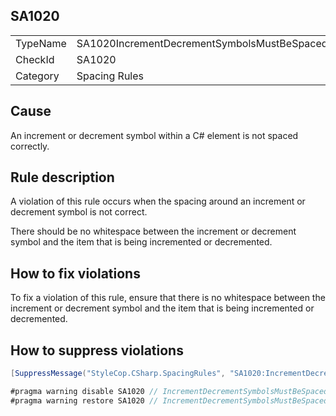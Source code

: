 ﻿## SA1020

<table>
<tr>
  <td>TypeName</td>
  <td>SA1020IncrementDecrementSymbolsMustBeSpacedCorrectly</td>
</tr>
<tr>
  <td>CheckId</td>
  <td>SA1020</td>
</tr>
<tr>
  <td>Category</td>
  <td>Spacing Rules</td>
</tr>
</table>

## Cause

An increment or decrement symbol within a C# element is not spaced correctly.

## Rule description

A violation of this rule occurs when the spacing around an increment or decrement symbol is not correct.

There should be no whitespace between the increment or decrement symbol and the item that is being incremented or decremented.

## How to fix violations

To fix a violation of this rule, ensure that there is no whitespace between the increment or decrement symbol and the item that is being incremented or decremented.

## How to suppress violations

```csharp
[SuppressMessage("StyleCop.CSharp.SpacingRules", "SA1020:IncrementDecrementSymbolsMustBeSpacedCorrectly", Justification = "Reviewed.")]
```

```csharp
#pragma warning disable SA1020 // IncrementDecrementSymbolsMustBeSpacedCorrectly
#pragma warning restore SA1020 // IncrementDecrementSymbolsMustBeSpacedCorrectly
```
